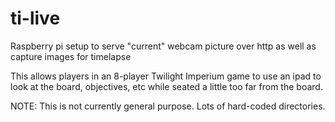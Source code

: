 # ti-live
Raspberry pi setup to serve "current" webcam picture over http as well as capture images for timelapse

This allows players in an 8-player Twilight Imperium game to use an ipad to look at the board, objectives, etc while seated a little too far from the board.

NOTE: This is not currently general purpose.  Lots of hard-coded directories.

